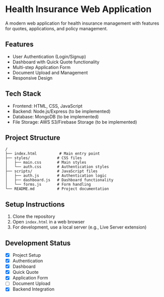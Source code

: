 # Health Insurance Web Application

A modern web application for health insurance management with features for quotes, applications, and policy management.

## Features

- User Authentication (Login/Signup)
- Dashboard with Quick Quote functionality
- Multi-step Application Form
- Document Upload and Management
- Responsive Design

## Tech Stack

- Frontend: HTML, CSS, JavaScript
- Backend: Node.js/Express (to be implemented)
- Database: MongoDB (to be implemented)
- File Storage: AWS S3/Firebase Storage (to be implemented)

## Project Structure

```
/
├── index.html          # Main entry point
├── styles/            # CSS files
│   ├── main.css       # Main styles
│   └── auth.css       # Authentication styles
├── scripts/           # JavaScript files
│   ├── auth.js        # Authentication logic
│   ├── dashboard.js   # Dashboard functionality
│   └── forms.js       # Form handling
└── README.md          # Project documentation
```

## Setup Instructions

1. Clone the repository
2. Open `index.html` in a web browser
3. For development, use a local server (e.g., Live Server extension)

## Development Status

- [x] Project Setup
- [x] Authentication
- [x] Dashboard
- [x] Quick Quote
- [x] Application Form
- [ ] Document Upload
- [x] Backend Integration 
